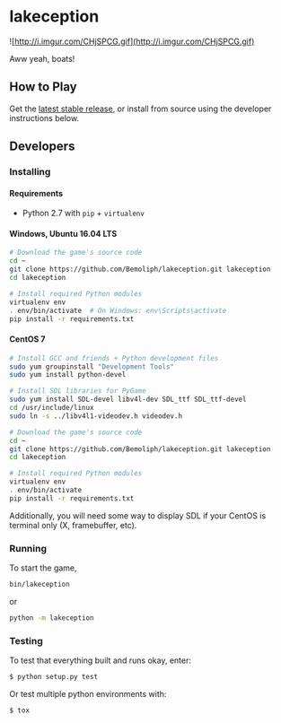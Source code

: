 # lakeception
![http://i.imgur.com/CHjSPCG.gif](http://i.imgur.com/CHjSPCG.gif)

Aww yeah, boats!

## How to Play

Get the [latest stable release](https://github.com/Bemoliph/lakeception/releases), or install from source using the developer instructions below.

## Developers

### Installing

#### Requirements
 * Python 2.7 with `pip` + `virtualenv`

#### Windows, Ubuntu 16.04 LTS
```sh
# Download the game's source code
cd ~
git clone https://github.com/Bemoliph/lakeception.git lakeception
cd lakeception

# Install required Python modules
virtualenv env
. env/bin/activate  # On Windows: env\Scripts\activate
pip install -r requirements.txt
```

#### CentOS 7
```sh
# Install GCC and friends + Python development files
sudo yum groupinstall "Development Tools"
sudo yum install python-devel

# Install SDL libraries for PyGame
sudo yum install SDL-devel libv4l-dev SDL_ttf SDL_ttf-devel
cd /usr/include/linux
sudo ln -s ../libv4l1-videodev.h videodev.h

# Download the game's source code
cd ~
git clone https://github.com/Bemoliph/lakeception.git lakeception
cd lakeception

# Install required Python modules
virtualenv env
. env/bin/activate
pip install -r requirements.txt
```

Additionally, you will need some way to display SDL if your CentOS is terminal only (X, framebuffer, etc).

### Running

To start the game,

```sh
bin/lakeception
```

or

```sh
python -m lakeception
```

### Testing

To test that everything built and runs okay, enter:

```sh
$ python setup.py test
```

Or test multiple python environments with:

```sh
$ tox
```
